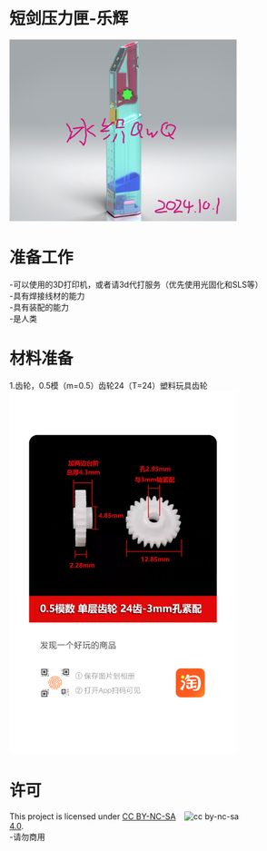 # 短剑压力匣-乐辉  

<img src="https://github.com/NekoKori/PressureMag-for-KirssVector-Lehui/blob/main/Images/Render-1.png" width="400">

# 准备工作
  -可以使用的3D打印机，或者请3d代打服务（优先使用光固化和SLS等）  
  -具有焊接线材的能力  
  -具有装配的能力  
  -是人类  
  
# 材料准备
  1.齿轮，0.5模（m=0.5）齿轮24（T=24）塑料玩具齿轮  
  <img src="https://github.com/NekoKori/PressureMag-for-KirssVector-Lehui/blob/main/Images/tb_image_1.jpg" width="400">
  
# 许可

<img src="https://mirrors.creativecommons.org/presskit/buttons/88x31/png/by-nc-sa.png" alt="cc by-nc-sa" width="196" height="62" style="float:right">

This project is licensed under [CC BY-NC-SA 4.0](https://creativecommons.org/licenses/by-nc-sa/4.0/legalcode.en).  
  -请勿商用  
